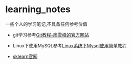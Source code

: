 # learning_notes

一些个人的学习笔记,不具备任何参考价值  

- git学习参考[Git教程-廖雪峰的官方网站](https://www.liaoxuefeng.com/wiki/0013739516305929606dd18361248578c67b8067c8c017b000/)

- Linux下使用MySQL参考[Linux系统下Mysql使用简单教程](http://www.jb51.net/article/84399.htm)

- [sklearn官网](http://scikit-learn.org/stable/index.html)
